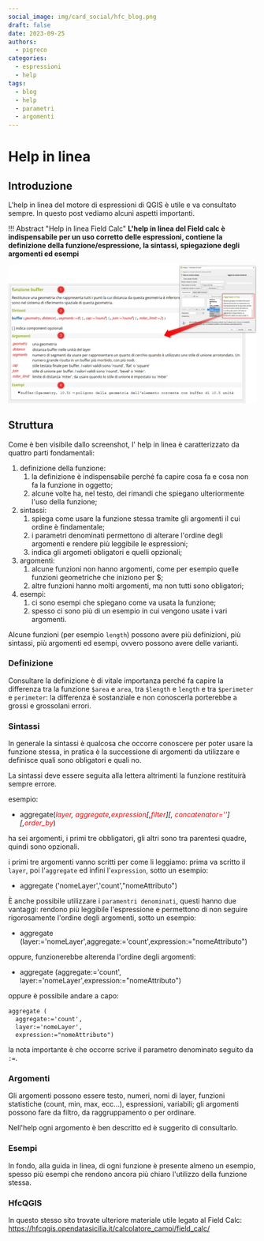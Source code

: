 ```yaml
---
social_image: img/card_social/hfc_blog.png
draft: false
date: 2023-09-25
authors:
  - pigreco
categories:
  - espressioni
  - help
tags:
  - blog
  - help
  - parametri
  - argomenti
---
```


# Help in linea

## Introduzione

L'help in linea del motore di espressioni di QGIS è utile e va consultato sempre. In questo post vediamo alcuni aspetti importanti.

!!! Abstract "Help in linea Field Calc"
    **L'help in linea del Field calc è indispensabile per un uso corretto delle espressioni, contiene la definizione della funzione/espressione, la sintassi, spiegazione degli argomenti ed esempi**

<!-- more -->

[![](./img_01.png)](./img_01.png)

## Struttura

Come è ben visibile dallo screenshot, l' help in linea è caratterizzato da quattro parti fondamentali:

1. definizione della funzione:
   1. la definizione è indispensabile perché fa capire cosa fa e cosa non fa la funzione in oggetto;
   2. alcune volte ha, nel testo, dei rimandi che spiegano ulteriormente l'uso della funzione;
2. sintassi:
   1. spiega come usare la funzione stessa tramite gli argomenti il cui ordine è findamentale;
   2. i parametri denominati permettono di alterare l'ordine degli argomenti e rendere più leggibile le espressioni;
   3. indica gli argometi obligatori e quelli opzionali;
3. argomenti:
   1. alcune funzioni non hanno argomenti, come per esempio quelle funzioni geometriche che iniziono per $;
   2. altre funzioni hanno molti argomenti, ma non tutti sono obligatori;
4. esempi:
   1. ci sono esempi che spiegano come va usata la funzione;
   2. spesso ci sono più di un esempio in cui vengono usate i vari argomenti.

Alcune funzioni (per esempio `length`) possono avere più definizioni, più sintassi, più argomenti ed esempi, ovvero possono avere delle varianti.

### Definizione

Consultare la definizione è di vitale importanza perché fa capire la differenza tra la funzione `$area` e `area`, tra `$length` e `length` e tra `$perimeter` e `perimeter`: la differenza è sostanziale e non conoscerla porterebbe a grossi e grossolani errori.

### Sintassi

In generale la sintassi è qualcosa che occorre conoscere per poter usare la funzione stessa, in pratica è la successione di argomenti da utilizzare e definisce quali sono obligatori e quali no.

La sintassi deve essere seguita alla lettera altrimenti la funzione restituirà sempre errore.

esempio:

- aggregate(*<span style="color:red;">layer</span>, <span style="color:red;">aggregate</span>,<span style="color:red;">expression</span>[,<span style="color:red;">filter</span>][, <span style="color:red;">concatenator=''</span>][,_<span style="color:red;">order_by</span>_*)

ha sei argomenti, i primi tre obbligatori, gli altri sono tra parentesi quadre, quindi sono opzionali.

i primi tre argomenti vanno scritti per come li leggiamo: prima va scritto il `layer`, poi l'`aggregate` ed infini l'`expression`, sotto un esempio:

- aggregate ('nomeLayer','count',"nomeAttributo")

È anche possibile utilizzare i `paramentri denominati`, questi hanno due vantaggi: rendono più leggibile l'espressione e permettono di non seguire rigorosamente l'ordine degli argomenti, sotto un esempio:

- aggregate (layer:='nomeLayer',aggregate:='count',expression:="nomeAttributo")

oppure, funzionerebbe alterenda l'ordine degli argomenti:

- aggregate (aggregate:='count', layer:='nomeLayer',expression:="nomeAttributo")

oppure è possibile andare a capo:

```
aggregate (
  aggregate:='count',
  layer:='nomeLayer',
  expression:="nomeAttributo")
```
la nota importante è che occorre scrive il parametro denominato seguito da `:=`.

### Argomenti

Gli argomenti possono essere testo, numeri, nomi di layer, funzioni statistiche (count, min, max, ecc...), espressioni, variabili; gli argomenti possono fare da filtro, da raggruppamento o per ordinare.

Nell'help ogni argomento è ben descritto ed è suggerito di consultarlo.

### Esempi

In fondo, alla guida in linea, di ogni funzione è presente almeno un esempio, spesso più esempi che rendono ancora più chiaro l'utilizzo della funzione stessa.

### HfcQGIS

In questo stesso sito trovate ulteriore materiale utile legato al Field Calc: <https://hfcqgis.opendatasicilia.it/calcolatore_campi/field_calc/>
